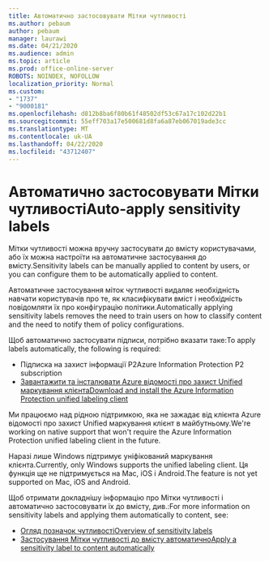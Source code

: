 ```yaml
---
title: Автоматично застосовувати Мітки чутливості
ms.author: pebaum
author: pebaum
manager: laurawi
ms.date: 04/21/2020
ms.audience: admin
ms.topic: article
ms.prod: office-online-server
ROBOTS: NOINDEX, NOFOLLOW
localization_priority: Normal
ms.custom:
- "1737"
- "9000181"
ms.openlocfilehash: d812b8ba6f80b61f48502df53c67a17c102d22b1
ms.sourcegitcommit: 55eff703a17e500681d8fa6a87eb067019ade3cc
ms.translationtype: MT
ms.contentlocale: uk-UA
ms.lasthandoff: 04/22/2020
ms.locfileid: "43712407"
---
```

# <a name="auto-apply-sensitivity-labels"></a><span data-ttu-id="51376-102">Автоматично застосовувати Мітки чутливості</span><span class="sxs-lookup"><span data-stu-id="51376-102">Auto-apply sensitivity labels</span></span>

<span data-ttu-id="51376-103">Мітки чутливості можна вручну застосувати до вмісту користувачами, або їх можна настроїти на автоматичне застосування до вмісту.</span><span class="sxs-lookup"><span data-stu-id="51376-103">Sensitivity labels can be manually applied to content by users, or you can configure them to be automatically applied to content.</span></span>

<span data-ttu-id="51376-104">Автоматичне застосування міток чутливості видаляє необхідність навчати користувачів про те, як класифікувати вміст і необхідність повідомляти їх про конфігурацію політики.</span><span class="sxs-lookup"><span data-stu-id="51376-104">Automatically applying sensitivity labels removes the need to train users on how to classify content and the need to notify them of policy configurations.</span></span>

<span data-ttu-id="51376-105">Щоб автоматично застосувати підписи, потрібно вказати таке:</span><span class="sxs-lookup"><span data-stu-id="51376-105">To apply labels automatically, the following is required:</span></span>

- <span data-ttu-id="51376-106">Підписка на захист інформації P2</span><span class="sxs-lookup"><span data-stu-id="51376-106">Azure Information Protection P2 subscription</span></span>
- [<span data-ttu-id="51376-107">Завантажити та інсталювати Azure відомості про захист Unified маркування клієнта</span><span class="sxs-lookup"><span data-stu-id="51376-107">Download and install the Azure Information Protection unified labeling client</span></span>](https://docs.microsoft.com/azure/information-protection/rms-client/install-unifiedlabelingclient-app)

<span data-ttu-id="51376-108">Ми працюємо над рідною підтримкою, яка не зажадає від клієнта Azure відомості про захист Unified маркування клієнт в майбутньому.</span><span class="sxs-lookup"><span data-stu-id="51376-108">We're working on native support that won't require the Azure Information Protection unified labeling client in the future.</span></span>

<span data-ttu-id="51376-109">Наразі лише Windows підтримує уніфікований маркування клієнта.</span><span class="sxs-lookup"><span data-stu-id="51376-109">Currently, only Windows supports the unified labeling client.</span></span>  <span data-ttu-id="51376-110">Ця функція ще не підтримується на Mac, iOS і Android.</span><span class="sxs-lookup"><span data-stu-id="51376-110">The feature is not yet supported on Mac, iOS and Android.</span></span>

<span data-ttu-id="51376-111">Щоб отримати докладнішу інформацію про Мітки чутливості і автоматично застосовувати їх до вмісту, див.:</span><span class="sxs-lookup"><span data-stu-id="51376-111">For more information on sensitivity labels and applying them automatically to content,  see:</span></span>

- [<span data-ttu-id="51376-112">Огляд позначок чутливості</span><span class="sxs-lookup"><span data-stu-id="51376-112">Overview of sensitivity labels</span></span>](https://docs.microsoft.com/office365/securitycompliance/sensitivity-labels)
- [<span data-ttu-id="51376-113">Застосування Мітки чутливості до вмісту автоматично</span><span class="sxs-lookup"><span data-stu-id="51376-113">Apply a sensitivity label to content automatically</span></span>](https://docs.microsoft.com/office365/securitycompliance/apply_sensitivity_label_automatically)